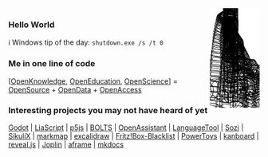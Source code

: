 <img alt="Physics is fun!" align="right" src="tower_drop.svg" width="100px">

### Hello World

ℹ️ Windows tip of the day: `shutdown.exe /s /t 0`

### Me in one line of code

[[OpenKnowledge](https://en.wikipedia.org/wiki/Open_knowledge), [OpenEducation](https://en.wikipedia.org/wiki/Open_education), [OpenScience](https://en.wikipedia.org/wiki/Open_science)] = [OpenSource](https://en.wikipedia.org/wiki/Open_source) + [OpenData](https://en.wikipedia.org/wiki/Open_data) + [OpenAccess](https://en.wikipedia.org/wiki/Open_access)

### Interesting projects you may not have heard of yet

[Godot](https://github.com/godotengine/godot) | [LiaScript](https://github.com/LiaScript/LiaScript) | [p5js](https://github.com/processing/p5.js) | [BOLTS](https://github.com/boltsparts/BOLTS) | [OpenAssistant](https://github.com/openassistant/oa-core) | [LanguageTool](https://github.com/languagetool-org/languagetool) | [Sozi](https://github.com/sozi-projects/Sozi) | [SikuliX](https://github.com/RaiMan/SikuliX1) | [markmap](https://github.com/gera2ld/markmap) | [excalidraw](https://github.com/excalidraw/excalidraw) | [Fritz!Box-Blacklist](https://github.com/fboes/fritzbox-blacklist) | [PowerToys](https://github.com/microsoft/PowerToys) | [kanboard](https://github.com/kanboard/kanboard) | [reveal.js](https://github.com/hakimel/reveal.js) | [Joplin](https://github.com/laurent22/joplin) | [aframe](https://github.com/aframevr/aframe) | [mkdocs](https://github.com/mkdocs/mkdocs)

